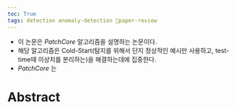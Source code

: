 ```yaml
---
toc: True
tags: detection anomaly-detection 🌟paper-review
---
```



* 이 논문은 *PatchCore* 알고리즘을 설명하는 논문이다.
* 해당 알고리즘은 Cold-Start(탐지를 위해서 단지 정상적인 예시만 사용하고, test-time때 이상치를 분리하는)을 해결하는데에 집중한다.
* *PatchCore* 는
# Abstract

